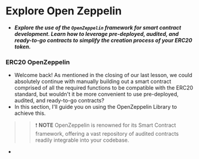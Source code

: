 # Explore Open Zeppelin
- ***Explore the use of the `OpenZeppelin` framework for smart contract development. Learn how to leverage pre-deployed, audited, and ready-to-go contracts to simplify the creation process of your ERC20 token.***

### ERC20 OpenZeppelin
- Welcome back! As mentioned in the closing of our last lesson, we could absolutely continue with manually building out a smart contract comprised of all the required functions to be compatible with the ERC20 standard, but wouldn't it be more convenient to use pre-deployed, audited, and ready-to-go contracts?
- In this section, I'll guide you on using the OpenZeppelin Library to achieve this.

>> ❗ **NOTE** OpenZeppelin is renowned for its Smart Contract framework, offering a vast repository of audited contracts readily integrable into your codebase.

- 